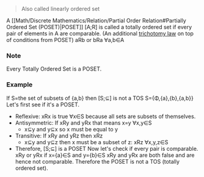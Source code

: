 > Also called linearly ordered set

A [[Math/Discrete Mathematics/Relation/Partial Order Relation#Partially Ordered Set (POSET)|POSET]] \[A;R\] is called a totally ordered set if every pair of elements in A are comparable. (An additional [trichotomy law](https://mathworld.wolfram.com/TrichotomyLaw.html) on top of conditions from POSET)
aRb or bRa ∀a,b∈A

### Note
Every Totally Ordered Set is a POSET.

### Example
If S=the set of subsets of {a,b} then \[S;⊆\] is not a TOS
S={Φ,{a},{b},{a,b}}
Let's first see if it's a POSET.
* Reflexive: xRx is true ∀x∈S because all sets are subsets of themselves.
* Antisymmetric: If xRy and yRx that means x=y ∀x,y∈S
	* x⊆y and y⊆x so x must be equal to y
* Transitive: If xRy and yRz then xRz
	* x⊆y and y⊆z then x must be a subset of z: xRz ∀x,y,z∈S
* Therefore, \[S;⊆\] is a POSET
Now let's check if every pair is comparable. xRy or yRx
if x={a}∈S and y={b}∈S
xRy and yRx are both false and are hence not comparable.
Therefore the POSET is not a TOS (totally ordered set).